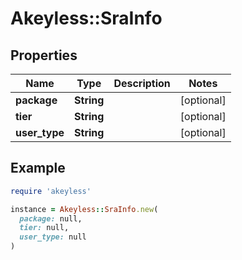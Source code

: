 # Akeyless::SraInfo

## Properties

| Name | Type | Description | Notes |
| ---- | ---- | ----------- | ----- |
| **package** | **String** |  | [optional] |
| **tier** | **String** |  | [optional] |
| **user_type** | **String** |  | [optional] |

## Example

```ruby
require 'akeyless'

instance = Akeyless::SraInfo.new(
  package: null,
  tier: null,
  user_type: null
)
```

